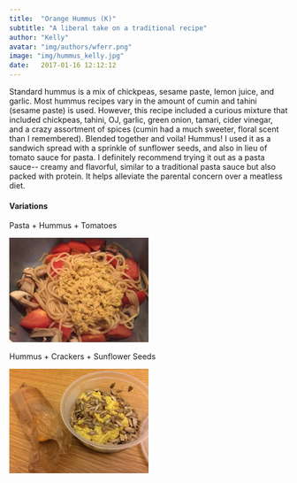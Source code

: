 ```yaml
---
title:  "Orange Hummus (K)"
subtitle: "A liberal take on a traditional recipe"
author: "Kelly"
avatar: "img/authors/wferr.png"
image: "img/hummus_kelly.jpg"
date:   2017-01-16 12:12:12
---
```


Standard hummus is a mix of chickpeas, sesame paste, lemon juice, and garlic.
Most hummus recipes vary in the amount of cumin and tahini (sesame paste) is
used. However, this recipe included a curious mixture that included chickpeas,
tahini, OJ, garlic, green onion, tamari, cider vinegar, and a crazy assortment
of spices (cumin had a much sweeter, floral scent than I remembered). Blended
together and voila! Hummus! I used it as a sandwich spread with a sprinkle of
sunflower seeds, and also in lieu of tomato sauce for pasta. I definitely
recommend trying it out as a pasta sauce-- creamy and flavorful, similar to a
traditional pasta sauce but also packed with protein. It helps alleviate the
parental concern over a meatless diet.

#### Variations

Pasta + Hummus + Tomatoes

<img src="img/hummus_pasta_kelly.jpg" width="50%">

Hummus + Crackers + Sunflower Seeds

<img src="img/hummus_crackers_kelly.jpg" width="50%">

